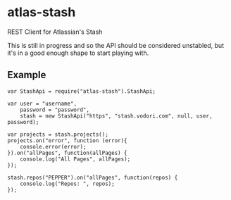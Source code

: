 atlas-stash
===========

REST Client for Atlassian's Stash

This is still in progress and so the API should be considered unstabled, but
it's in a good enough shape to start playing with.

Example
-------

    var StashApi = require("atlas-stash").StashApi;
    
    var user = "username",
        password = "password",
        stash = new StashApi("https", "stash.vodori.com", null, user, password);
    
    var projects = stash.projects();
    projects.on("error", function (error){
        console.error(error);
    }).on("allPages", function(allPages) {
        console.log("All Pages", allPages);
    });
    
    stash.repos("PEPPER").on("allPages", function(repos) {
        console.log("Repos: ", repos);
    });
